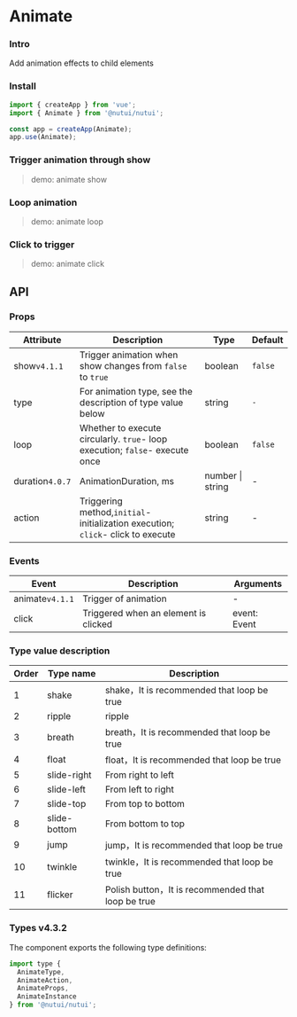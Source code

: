 # Animate

### Intro

Add animation effects to child elements

### Install

```js
import { createApp } from 'vue';
import { Animate } from '@nutui/nutui';

const app = createApp(Animate);
app.use(Animate);
```

### Trigger animation through show

> demo: animate show

### Loop animation

> demo: animate loop

### Click to trigger

> demo: animate click

## API

### Props

| Attribute | Description | Type | Default |
| --- | --- | --- | --- |
| show`v4.1.1` | Trigger animation when show changes from `false` to `true` | boolean | `false` |
| type | For animation type, see the description of type value below | string | `-` |
| loop | Whether to execute circularly. `true`- loop execution; `false`- execute once | boolean | `false` |
| duration`4.0.7` | AnimationDuration, ms | number \| string | - |
| action | Triggering method,`initial`- initialization execution; `click`- click to execute | string | - |

### Events

| Event | Description | Arguments |
| --- | --- | --- |
| animate`v4.1.1` | Trigger of animation | - |
| click | Triggered when an element is clicked | event: Event |

### Type value description

| Order | Type name | Description |
| --- | --- | --- |
| 1 | shake | shake，It is recommended that loop be true |
| 2 | ripple | ripple |
| 3 | breath | breath，It is recommended that loop be true |
| 4 | float | float，It is recommended that loop be true |
| 5 | slide-right | From right to left |
| 6 | slide-left | From left to right |
| 7 | slide-top | From top to bottom |
| 8 | slide-bottom | From bottom to top |
| 9 | jump | jump，It is recommended that loop be true |
| 10 | twinkle | twinkle，It is recommended that loop be true |
| 11 | flicker | Polish button，It is recommended that loop be true |

### Types v4.3.2

The component exports the following type definitions:

```js
import type {
  AnimateType,
  AnimateAction,
  AnimateProps,
  AnimateInstance
} from '@nutui/nutui';
```
